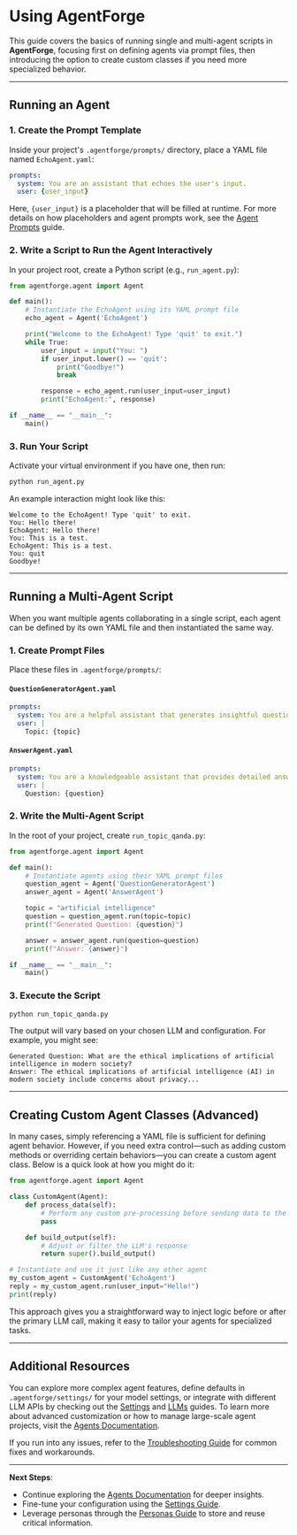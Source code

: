 # Using AgentForge

This guide covers the basics of running single and multi-agent scripts in **AgentForge**, focusing first on defining agents via prompt files, then introducing the option to create custom classes if you need more specialized behavior.

---

## Running an Agent

### 1. Create the Prompt Template

Inside your project's `.agentforge/prompts/` directory, place a YAML file named `EchoAgent.yaml`:

```yaml
prompts:
  system: You are an assistant that echoes the user's input.
  user: {user_input}
```

Here, `{user_input}` is a placeholder that will be filled at runtime. For more details on how placeholders and agent prompts work, see the [Agent Prompts](../agents/AgentPrompts.md) guide.

### 2. Write a Script to Run the Agent Interactively

In your project root, create a Python script (e.g., `run_agent.py`):

```python
from agentforge.agent import Agent

def main():
    # Instantiate the EchoAgent using its YAML prompt file
    echo_agent = Agent('EchoAgent')

    print("Welcome to the EchoAgent! Type 'quit' to exit.")
    while True:
        user_input = input("You: ")
        if user_input.lower() == 'quit':
            print("Goodbye!")
            break

        response = echo_agent.run(user_input=user_input)
        print("EchoAgent:", response)

if __name__ == "__main__":
    main()
```

### 3. Run Your Script

Activate your virtual environment if you have one, then run:

```bash
python run_agent.py
```

An example interaction might look like this:

```
Welcome to the EchoAgent! Type 'quit' to exit.
You: Hello there!
EchoAgent: Hello there!
You: This is a test.
EchoAgent: This is a test.
You: quit
Goodbye!
```

---

## Running a Multi-Agent Script

When you want multiple agents collaborating in a single script, each agent can be defined by its own YAML file and then instantiated the same way.

### 1. Create Prompt Files

Place these files in `.agentforge/prompts/`:

#### `QuestionGeneratorAgent.yaml`
```yaml
prompts:
  system: You are a helpful assistant that generates insightful questions based on a given topic.
  user: |
    Topic: {topic}
```

#### `AnswerAgent.yaml`
```yaml
prompts:
  system: You are a knowledgeable assistant that provides detailed answers to questions.
  user: |
    Question: {question}
```

### 2. Write the Multi-Agent Script

In the root of your project, create `run_topic_qanda.py`:

```python
from agentforge.agent import Agent

def main():
    # Instantiate agents using their YAML prompt files
    question_agent = Agent('QuestionGeneratorAgent')
    answer_agent = Agent('AnswerAgent')

    topic = "artificial intelligence"
    question = question_agent.run(topic=topic)
    print(f"Generated Question: {question}")

    answer = answer_agent.run(question=question)
    print(f"Answer: {answer}")

if __name__ == "__main__":
    main()
```

### 3. Execute the Script

```bash
python run_topic_qanda.py
```

The output will vary based on your chosen LLM and configuration. For example, you might see:

```
Generated Question: What are the ethical implications of artificial intelligence in modern society?
Answer: The ethical implications of artificial intelligence (AI) in modern society include concerns about privacy...
```

---

## Creating Custom Agent Classes (Advanced)

In many cases, simply referencing a YAML file is sufficient for defining agent behavior. However, if you need extra control—such as adding custom methods or overriding certain behaviors—you can create a custom agent class. Below is a quick look at how you might do it:

```python
from agentforge.agent import Agent

class CustomAgent(Agent):
    def process_data(self):
        # Perform any custom pre-processing before sending data to the LLM
        pass

    def build_output(self):
        # Adjust or filter the LLM's response
        return super().build_output()

# Instantiate and use it just like any other agent
my_custom_agent = CustomAgent('EchoAgent')
reply = my_custom_agent.run(user_input="Hello!")
print(reply)
```

This approach gives you a straightforward way to inject logic before or after the primary LLM call, making it easy to tailor your agents for specialized tasks.

---

## Additional Resources

You can explore more complex agent features, define defaults in `.agentforge/settings/` for your model settings, or integrate with different LLM APIs by checking out the [Settings](../settings/settings.md) and [LLMs](../apis/apis.md) guides. To learn more about advanced customization or how to manage large-scale agent projects, visit the [Agents Documentation](../agents/Agents.md).

If you run into any issues, refer to the [Troubleshooting Guide](../guides/TroubleshootingGuide.md) for common fixes and workarounds.

---

**Next Steps**:

- Continue exploring the [Agents Documentation](../agents/Agents.md) for deeper insights.
- Fine-tune your configuration using the [Settings Guide](../settings/settings.md).
- Leverage personas through the [Personas Guide](../personas/Personas.md) to store and reuse critical information.
